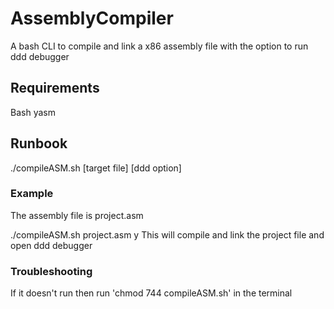 # AssemblyCompiler
A bash CLI to compile and link a x86 assembly file with the option to run ddd debugger

## Requirements
Bash
yasm

## Runbook 
./compileASM.sh [target file] [ddd option]
### Example
The assembly file is project.asm

./compileASM.sh project.asm y
This will compile and link the project file and open ddd debugger

### Troubleshooting
If it doesn't run then run 'chmod 744 compileASM.sh' in the terminal
